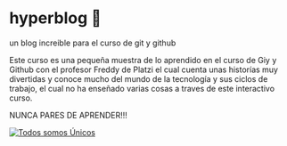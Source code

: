 # hyperblog  🤖
un blog increible para el curso de git y github

Este curso es una pequeña muestra de lo aprendido en el curso de Giy y Github con el profesor Freddy de Platzi el cual cuenta unas historías muy divertidas y conoce mucho del mundo de la tecnología y sus ciclos de trabajo, el cual no ha enseñado varias cosas a traves de este interactivo curso.

NUNCA PARES DE APRENDER!!!

[![Todos somos Únicos](https://i.imgur.com/6h3Bj0M.jpg "Todos somos Únicos")](https://i.imgur.com/6h3Bj0M.jpg "Todos somos Únicos")